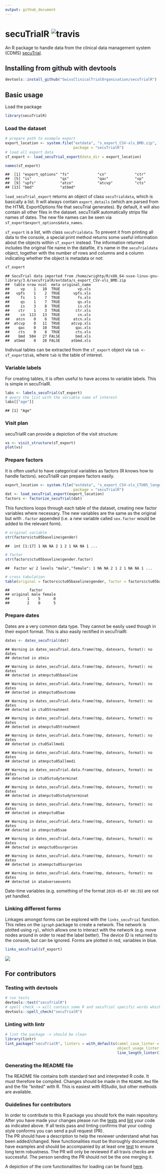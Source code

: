 ```yaml
---
output: github_document
---
```

<!-- README.md is generated from README.Rmd. Please edit that file -->


# secuTrialR ![travis](https://api.travis-ci.com/SwissClinicalTrialOrganisation/secuTrialR.svg?branch=master)

An R package to handle data from the clinical data management system (CDMS) [secuTrial](https://www.secutrial.com/en/).

## Installing from github with devtools


```r
devtools::install_github("SwissClinicalTrialOrganisation/secuTrialR")
```

## Basic usage
Load the package

```r
library(secuTrialR)
```
### Load the dataset

```r
# prepare path to example export
export_location <- system.file("extdata", "s_export_CSV-xls_BMD.zip",
                               package = "secuTrialR")
# load all export data
sT_export <- load_secuTrial_export(data_dir = export_location)

names(sT_export)
```

```
##  [1] "export_options" "fs"             "cn"             "ctr"           
##  [5] "is"             "qs"             "qac"            "vp"            
##  [9] "vpfs"           "atcn"           "atcvp"          "cts"           
## [13] "bmd"            "atbmd"
```

`load_secuTrial_export` returns an object of class `secuTrialdata`, which is basically a list. It will always contain `export_details` (which are parsed from the HTML ExportOptions file that secuTrial generates). By default, it will also contain all other files in the dataset. secuTrialR automatically strips file names of dates. The new file names can be seen via `sT_export$export_options$data_names`.
<!-- DEDICATED ACCESSOR FUNCTION FOR DATA_NAMES? might already be implemented in the print method -->

`sT_export` is a list, with class `secuTrialdata`. To prevent it from printing all data to the console, a special print method returns some useful information about the objects within `sT_export` instead. The information returned includes the original file name in the datafile, it's name in the `secuTrialdata` object, together with the number of rows and columns and a column indicating whether the object is metadata or not:

```r
sT_export
```

```
## SecuTrial data imported from /home/wrightp/R/x86_64-suse-linux-gnu-library/3.6/secuTrialR/extdata/s_export_CSV-xls_BMD.zip 
##  table nrow ncol  meta original_name
##     vp    1   10  TRUE        vp.xls
##   vpfs    1    2  TRUE      vpfs.xls
##     fs    1    7  TRUE        fs.xls
##     qs    1    7  TRUE        qs.xls
##     is    3    8  TRUE        is.xls
##    ctr    1    3  TRUE       ctr.xls
##     cn  113   13  TRUE        cn.xls
##   atcn    0    6  TRUE      atcn.xls
##  atcvp    0   11  TRUE     atcvp.xls
##    qac    0   10  TRUE       qac.xls
##    cts    0    8  TRUE       cts.xls
##    bmd  504   27 FALSE       bmd.xls
##  atbmd    0   28 FALSE     atbmd.xls
```

Indiviual tables can be extracted from the `sT_export` object via `tab <- sT_export$tab`, where `tab` is the table of interest.
<!-- accessor function? -->
<!-- print method for secuTrialoptions (metadata)? -->

### Variable labels
For creating tables, it is often useful to have access to variable labels. This is simple in secuTrialR.

```r
labs <- labels_secuTrial(sT_export)
# query the list with the variable name of interest
labs[["age"]]
```

```
## [1] "Age"
```

### Visit plan
secuTrialR can provide a depiction of the visit structure:

```r
vs <- visit_structure(sT_export)
plot(vs)
```
<!-- PLOT METHOD DIRECTLY FOR secuTrialdata objects? -->
 
### Prepare factors
It is often useful to have categorical variables as factors (R knows how to handle factors). secuTrialR can prepare factors easily.

```r
export_location <- system.file("extdata", "s_export_CSV-xls_CTU05_longnames_sep_ref.zip",
                               package = "secuTrialR")
dat <- load_secuTrial_export(export_location)
factors <- factorize_secuTrial(dat)
```
This functions loops through each table of the dataset, creating new factor variables where necessary. The new variables are the same as the original but with `.factor` appended (i.e. a new variable called `sex.factor` would be added to the relevant form).


```r
# original variable
str(factors$ctu05baseline$gender)
```

```
##  int [1:17] 1 NA NA 2 1 2 1 NA NA 1 ...
```

```r
# factor
str(factors$ctu05baseline$gender.factor)
```

```
##  Factor w/ 2 levels "male","female": 1 NA NA 2 1 2 1 NA NA 1 ...
```

```r
# cross tabulation
table(original = factors$ctu05baseline$gender, factor = factors$ctu05baseline$gender.factor)
```

```
##         factor
## original male female
##        1    5      0
##        2    0      5
```


### Prepare dates
Dates are a very common data type. They cannot be easily used though in their export format. This is also easily rectified in secuTrialR:


```r
dates <- dates_secuTrial(dat)
```

```
## Warning in dates_secuTrial.data.frame(tmp, datevars, format): no dates
## detected in atmiv
```

```
## Warning in dates_secuTrial.data.frame(tmp, datevars, format): no dates
## detected in atmnpctu05baseline
```

```
## Warning in dates_secuTrial.data.frame(tmp, datevars, format): no dates
## detected in atmnpctu05outcome
```

```
## Warning in dates_secuTrial.data.frame(tmp, datevars, format): no dates
## detected in ctu05treatment
```

```
## Warning in dates_secuTrial.data.frame(tmp, datevars, format): no dates
## detected in atmnpctu05treatment
```

```
## Warning in dates_secuTrial.data.frame(tmp, datevars, format): no dates
## detected in ctu05allmedi
```

```
## Warning in dates_secuTrial.data.frame(tmp, datevars, format): no dates
## detected in atmnpctu05allmedi
```

```
## Warning in dates_secuTrial.data.frame(tmp, datevars, format): no dates
## detected in ctu05studyterminat
```

```
## Warning in dates_secuTrial.data.frame(tmp, datevars, format): no dates
## detected in atmnpctu05studyterminat
```

```
## Warning in dates_secuTrial.data.frame(tmp, datevars, format): no dates
## detected in atmnpctu05ae
```

```
## Warning in dates_secuTrial.data.frame(tmp, datevars, format): no dates
## detected in atmnpctu05sae
```

```
## Warning in dates_secuTrial.data.frame(tmp, datevars, format): no dates
## detected in emnpctu05surgeries
```

```
## Warning in dates_secuTrial.data.frame(tmp, datevars, format): no dates
## detected in atemnpctu05surgeries
```

```
## Warning in dates_secuTrial.data.frame(tmp, datevars, format): no dates
## detected in atadverseevents
```
Date-time variables (e.g. something of the format `2019-05-07 08:35`) are not yet handled.

### Linking different forms

Linkages amongst forms can be explored with the `links_secuTrial` function. This relies on the `igraph` package to create a network. The network is plotted using `rgl`, which allows one to interact with the network (e.g. move nodes around in order to read the label better). The device ID is returned to the console, but can be ignored. Forms are plotted in red, variables in blue.


```r
links_secuTrial(sT_export)
```
![](inst/extdata/map.png)
<!-- Figure has to be generated outside of the Rmd file - resize the window and select view/"fit to screen", export it to a PDF and then convert it to a PNG -->


## For contributors
### Testing with devtools


```r
# run tests
devtools::test("secuTrialR")
# spell check -> will contain some R and secuTrial specific words which is fine
devtools::spell_check("secuTrialR")
```

### Linting with lintr


```r
# lint the package -> should be clean
library(lintr)
lint_package("secuTrialR", linters = with_defaults(camel_case_linter = NULL,
                                                   object_usage_linter = NULL,
                                                   line_length_linter(125)))
```

### Generating the README file

The README file contains both standard text and interpreted R code. It must therefore be compiled. Changes should be made in the `README.Rmd` file and the file "knited" with R. This is easiest with RStudio, but other methods are available.

### Guidelines for contributors

In order to contribute to this R package you should fork the main repository.
After you have made your changes please run the 
[tests](README.md#testing-with-devtools)
and 
[lint](README.md#linting-with-lintr) your code as 
indicated above. If all tests pass and linting confirms that your 
coding style conforms you can send a pull request (PR).  
The PR should have a description to help the reviewer understand what has been 
added/changed. New functionalities must be thoroughly documented, have examples 
and should be accompanied by at least one [test](tests/testthat/) to ensure long term 
robustness. The PR will only be reviewed if all travis checks are successful. 
The person sending the PR should not be the one merging it.

A depiction of the core functionalities for loading can be found [here](inst/extdata/secuTrialR.png).
